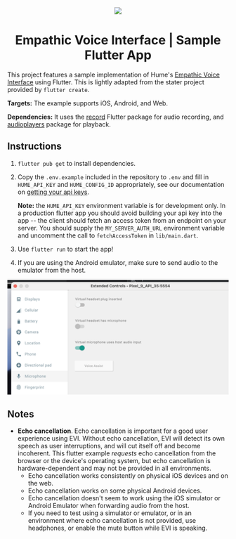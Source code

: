 <div align="center">
  <img src="https://storage.googleapis.com/hume-public-logos/hume/hume-banner.png">
  <h1>Empathic Voice Interface | Sample Flutter App</h1>
</div>

This project features a sample implementation of Hume's [Empathic Voice Interface](https://hume.docs.buildwithfern.com/docs/empathic-voice-interface-evi/overview) using Flutter. This is lightly adapted from the stater project provided by `flutter create`.

**Targets:** The example supports iOS, Android, and Web. 

**Dependencies:** It uses the [record](https://pub.dev/packages/record) Flutter package for audio recording, and [audioplayers](https://pub.dev/packages/audioplayers) package for playback. 

## Instructions

1. `flutter pub get` to install dependencies.

2. Copy the `.env.example` included in the repository to `.env` and fill in `HUME_API_KEY` and `HUME_CONFIG_ID` appropriately, see our documentation on [getting your api keys](https://hume.docs.buildwithfern.com/docs/introduction/getting-your-api-key).

    **Note:** the `HUME_API_KEY` environment variable is for development only. In a production flutter app you should avoid building your api key into the app -- the client should fetch an access token from an endpoint on your server. You should supply the `MY_SERVER_AUTH_URL` environment variable and uncomment the call to `fetchAccessToken` in `lib/main.dart`.

3. Use `flutter run` to start the app!

4. If you are using the Android emulator, make sure to send audio to the emulator from the host.

![](host-audio-screenshot.png)

## Notes

* **Echo cancellation**. Echo cancellation is important for a good user experience using EVI. Without echo cancellation, EVI will detect its own speech as user interruptions, and will cut itself off and become incoherent. This flutter example *requests* echo cancellation from the browser or the device's operating system, but echo cancellation is hardware-dependent and may not be provided in all environments.
  * Echo cancellation works consistently on physical iOS devices and on the web.
  * Echo cancellation works on some physical Android devices.
  * Echo cancellation doesn't seem to work using the iOS simulator or Android Emulator when forwarding audio from the host.
  * If you need to test using a simulator or emulator, or in an environment where echo cancellation is not provided, use headphones, or enable the mute button while EVI is speaking.
